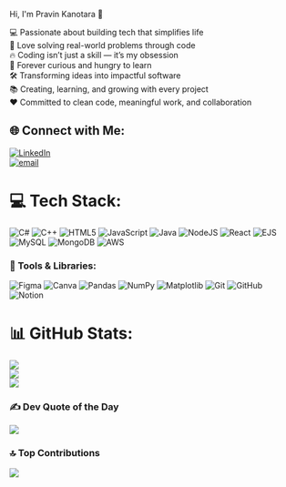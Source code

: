 Hi, I'm Pravin Kanotara 👋  
</hr>  

💻 Passionate about building tech that simplifies life  
🧠 Love solving real-world problems through code  
🔥 Coding isn’t just a skill — it’s my obsession  
🚀 Forever curious and hungry to learn  
🛠 Transforming ideas into impactful software  
📚 Creating, learning, and growing with every project  
❤️ Committed to clean code, meaningful work, and collaboration  

## 🌐 Connect with Me:
[![LinkedIn](https://img.shields.io/badge/LinkedIn-%230077B5.svg?logo=linkedin&logoColor=white)](https://linkedin.com/in/himanshu-parghi)  
[![email](https://img.shields.io/badge/Email-D14836?logo=gmail&logoColor=white)](mailto:ihimanshuparghi@gmail.com)

# 💻 Tech Stack:
![C#](https://img.shields.io/badge/c%23-%23239120.svg?style=for-the-badge&logo=csharp&logoColor=white)
![C++](https://img.shields.io/badge/c++-%2300599C.svg?style=for-the-badge&logo=c%2B%2B&logoColor=white)
![HTML5](https://img.shields.io/badge/html5-%23E34F26.svg?style=for-the-badge&logo=html5&logoColor=white)
![JavaScript](https://img.shields.io/badge/javascript-%23323330.svg?style=for-the-badge&logo=javascript&logoColor=%23F7DF1E)
![Java](https://img.shields.io/badge/java-%23ED8B00.svg?style=for-the-badge&logo=openjdk&logoColor=white)
![NodeJS](https://img.shields.io/badge/node.js-6DA55F?style=for-the-badge&logo=node.js&logoColor=white)
![React](https://img.shields.io/badge/react-%2320232a.svg?style=for-the-badge&logo=react&logoColor=%2361DAFB)
![EJS](https://img.shields.io/badge/ejs-%23B4CA65.svg?style=for-the-badge&logo=ejs&logoColor=black)
![MySQL](https://img.shields.io/badge/mysql-4479A1.svg?style=for-the-badge&logo=mysql&logoColor=white)
![MongoDB](https://img.shields.io/badge/MongoDB-%234ea94b.svg?style=for-the-badge&logo=mongodb&logoColor=white)
![AWS](https://img.shields.io/badge/AWS-%23FF9900.svg?style=for-the-badge&logo=amazon-aws&logoColor=white)

### 🧰 Tools & Libraries:
![Figma](https://img.shields.io/badge/figma-%23F24E1E.svg?style=for-the-badge&logo=figma&logoColor=white)
![Canva](https://img.shields.io/badge/Canva-%2300C4CC.svg?style=for-the-badge&logo=Canva&logoColor=white)
![Pandas](https://img.shields.io/badge/pandas-%23150458.svg?style=for-the-badge&logo=pandas&logoColor=white)
![NumPy](https://img.shields.io/badge/numpy-%23013243.svg?style=for-the-badge&logo=numpy&logoColor=white)
![Matplotlib](https://img.shields.io/badge/Matplotlib-%23ffffff.svg?style=for-the-badge&logo=Matplotlib&logoColor=black)
![Git](https://img.shields.io/badge/git-%23F05033.svg?style=for-the-badge&logo=git&logoColor=white)
![GitHub](https://img.shields.io/badge/github-%23121011.svg?style=for-the-badge&logo=github&logoColor=white)
![Notion](https://img.shields.io/badge/Notion-%23000000.svg?style=for-the-badge&logo=notion&logoColor=white)

# 📊 GitHub Stats:
![](https://github-readme-stats.vercel.app/api?username=himanshuparghi13&theme=radical&hide_border=true&include_all_commits=true&count_private=true)<br/>
![](https://nirzak-streak-stats.vercel.app/?user=himanshuparghi13&theme=radical&hide_border=true)<br/>
![](https://github-readme-stats.vercel.app/api/top-langs/?username=himanshuparghi13&theme=radical&hide_border=true&include_all_commits=true&count_private=true&layout=compact)

### ✍ Dev Quote of the Day
![](https://quotes-github-readme.vercel.app/api?type=horizontal&theme=radical)

### 🔝 Top Contributions
![](https://github-contributor-stats.vercel.app/api?username=himanshuparghi13&limit=5&theme=dark&combine_all_yearly_contributions=true)

<!-- Profile powered by GPRM ( https://gprm.itsvg.in ) -->
